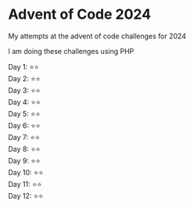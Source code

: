 # Advent of Code 2024

My attempts at the advent of code challenges for 2024

I am doing these challenges using PHP

Day 1: :star::star:  
Day 2: :star::star:  
Day 3: :star::star:  
Day 4: :star::star:  
Day 5: :star::star:  
Day 6: :star::star:    
Day 7: :star::star:  
Day 8: :star::star:  
Day 9: :star::star:  
Day 10: :star::star:  
Day 11: :star::star:  
Day 12: :star::star:
